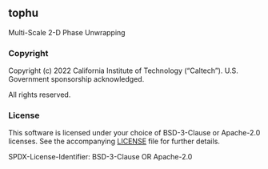 ## tophu

Multi-Scale 2-D Phase Unwrapping

### Copyright

Copyright (c) 2022 California Institute of Technology (“Caltech”). U.S. Government
sponsorship acknowledged.

All rights reserved.

### License

This software is licensed under your choice of BSD-3-Clause or Apache-2.0 licenses. See
the accompanying [LICENSE](LICENSE) file for further details.

SPDX-License-Identifier: BSD-3-Clause OR Apache-2.0
